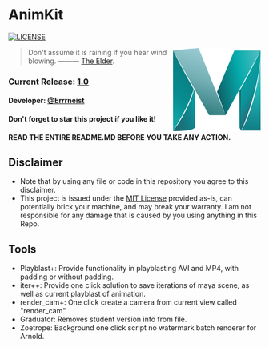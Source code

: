 # AnimKit
[![LICENSE](https://img.shields.io/badge/license-Anti%20996-blue.svg)](https://github.com/996icu/996.ICU/blob/master/LICENSE)

<img align="right" src="https://github.com/Errrneist/AnimKit/blob/master/IMG/maya_icon.png" alt="Maya" width="175">


> Don't assume it is raining if you hear wind blowing. ——— [The Elder](https://hongjunwu.com/elder/).    
### Current Release: [1.0](https://github.com/Errrneist/AnimKit/releases)
#### Developer: [@Errrneist](https://github.com/Errrneist/)
#### Don't forget to star this project if you like it! 
#### READ THE ENTIRE README.MD BEFORE YOU TAKE ANY ACTION.


## Disclaimer
* Note that by using any file or code in this repository you agree to this disclaimer.
* This project is issued under the [MIT License](https://opensource.org/licenses/MIT) provided as-is, can potentially brick your machine, and may break your warranty. I am not responsible for any damage that is caused by you using anything in this Repo.

## Tools
* Playblast+: Provide functionality in playblasting AVI and MP4, with padding or without padding.
* iter++: Provide one click solution to save iterations of maya scene, as well as current playblast of animation.
* render_cam+: One click create a camera from current view called "render_cam"
* Graduator: Removes student version info from file.
* Zoetrope: Background one click script no watermark batch renderer for Arnold.

